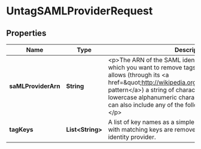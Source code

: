 

# UntagSAMLProviderRequest


## Properties

| Name | Type | Description | Notes |
|------------ | ------------- | ------------- | -------------|
|**saMLProviderArn** | **String** | &lt;p&gt;The ARN of the SAML identity provider in IAM from which you want to remove tags.&lt;/p&gt; &lt;p&gt;This parameter allows (through its &lt;a href&#x3D;\&quot;http://wikipedia.org/wiki/regex\&quot;&gt;regex pattern&lt;/a&gt;) a string of characters consisting of upper and lowercase alphanumeric characters with no spaces. You can also include any of the following characters: _+&#x3D;,.@-&lt;/p&gt; |  |
|**tagKeys** | **List&lt;String&gt;** | A list of key names as a simple array of strings. The tags with matching keys are removed from the specified SAML identity provider. |  |




